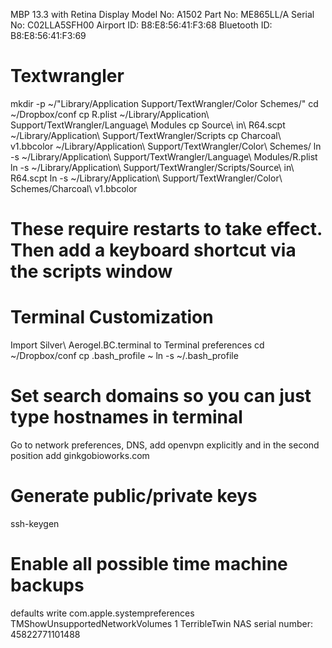 MBP 13.3 with Retina Display
Model No: A1502
Part No: ME865LL/A
Serial No: C02LLA5SFH00
Airport ID: B8:E8:56:41:F3:68
Bluetooth ID: B8:E8:56:41:F3:69


# Textwrangler
mkdir -p ~/"Library/Application Support/TextWrangler/Color Schemes/"
cd ~/Dropbox/conf
cp R.plist ~/Library/Application\ Support/TextWrangler/Language\ Modules
cp Source\ in\ R64.scpt ~/Library/Application\ Support/TextWrangler/Scripts
cp Charcoal\ v1.bbcolor ~/Library/Application\ Support/TextWrangler/Color\ Schemes/
ln -s ~/Library/Application\ Support/TextWrangler/Language\ Modules/R.plist
ln -s ~/Library/Application\ Support/TextWrangler/Scripts/Source\ in\ R64.scpt
ln -s ~/Library/Application\ Support/TextWrangler/Color\ Schemes/Charcoal\ v1.bbcolor
# These require restarts to take effect. Then add a keyboard shortcut via the scripts window

# Terminal Customization
Import Silver\ Aerogel.BC.terminal to Terminal preferences
cd ~/Dropbox/conf
cp .bash_profile ~
ln -s ~/.bash_profile

# Set search domains so you can just type hostnames in terminal
Go to network preferences, DNS, add openvpn explicitly and in the second position add ginkgobioworks.com

# Generate public/private keys 
ssh-keygen

# Enable all possible time machine backups
defaults write com.apple.systempreferences TMShowUnsupportedNetworkVolumes 1
TerribleTwin NAS serial number: 45822771101488
